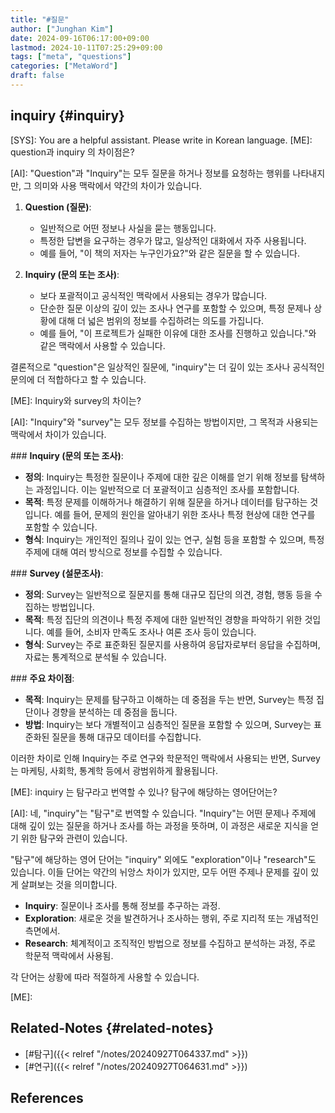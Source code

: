```yaml
---
title: "#질문"
author: ["Junghan Kim"]
date: 2024-09-16T06:17:00+09:00
lastmod: 2024-10-11T07:25:29+09:00
tags: ["meta", "questions"]
categories: ["MetaWord"]
draft: false
---
```


<!--more-->


## inquiry {#inquiry}

<div class="ai">

[SYS]: You are a helpful assistant. Please write in Korean language. [ME]: question과 inquiry 의 차이점은?

[AI]: "Question"과 "Inquiry"는 모두 질문을 하거나 정보를 요청하는 행위를 나타내지만, 그 의미와 사용 맥락에서 약간의 차이가 있습니다.

1.  ****Question (질문)****:
    -   일반적으로 어떤 정보나 사실을 묻는 행동입니다.
    -   특정한 답변을 요구하는 경우가 많고, 일상적인 대화에서 자주 사용됩니다.
    -   예를 들어, "이 책의 저자는 누구인가요?"와 같은 질문을 할 수 있습니다.

2.  ****Inquiry (문의 또는 조사)****:
    -   보다 포괄적이고 공식적인 맥락에서 사용되는 경우가 많습니다.
    -   단순한 질문 이상의 깊이 있는 조사나 연구를 포함할 수 있으며, 특정 문제나 상황에 대해 더 넓은 범위의 정보를 수집하려는 의도를 가집니다.
    -   예를 들어, "이 프로젝트가 실패한 이유에 대한 조사를 진행하고 있습니다."와 같은 맥락에서 사용할 수 있습니다.

결론적으로 "question"은 일상적인 질문에, "inquiry"는 더 깊이 있는 조사나 공식적인 문의에 더 적합하다고 할 수 있습니다.

[ME]: Inquiry와 survey의 차이는?

[AI]: "Inquiry"와 "survey"는 모두 정보를 수집하는 방법이지만, 그 목적과 사용되는 맥락에서 차이가 있습니다.

\### ****Inquiry (문의 또는 조사)****:

-   ****정의****: Inquiry는 특정한 질문이나 주제에 대한 깊은 이해를 얻기 위해 정보를 탐색하는 과정입니다. 이는 일반적으로 더 포괄적이고 심층적인 조사를 포함합니다.
-   ****목적****: 특정 문제를 이해하거나 해결하기 위해 질문을 하거나 데이터를 탐구하는 것입니다. 예를 들어, 문제의 원인을 알아내기 위한 조사나 특정 현상에 대한 연구를 포함할 수 있습니다.
-   ****형식****: Inquiry는 개인적인 질의나 깊이 있는 연구, 실험 등을 포함할 수 있으며, 특정 주제에 대해 여러 방식으로 정보를 수집할 수 있습니다.

\### ****Survey (설문조사)****:

-   ****정의****: Survey는 일반적으로 질문지를 통해 대규모 집단의 의견, 경험, 행동 등을 수집하는 방법입니다.
-   ****목적****: 특정 집단의 의견이나 특정 주제에 대한 일반적인 경향을 파악하기 위한 것입니다. 예를 들어, 소비자 만족도 조사나 여론 조사 등이 있습니다.
-   ****형식****: Survey는 주로 표준화된 질문지를 사용하여 응답자로부터 응답을 수집하며, 자료는 통계적으로 분석될 수 있습니다.

\### ****주요 차이점****:

-   ****목적****: Inquiry는 문제를 탐구하고 이해하는 데 중점을 두는 반면, Survey는 특정 집단이나 경향을 분석하는 데 중점을 둡니다.
-   ****방법****: Inquiry는 보다 개별적이고 심층적인 질문을 포함할 수 있으며, Survey는 표준화된 질문을 통해 대규모 데이터를 수집합니다.

이러한 차이로 인해 Inquiry는 주로 연구와 학문적인 맥락에서 사용되는 반면, Survey는 마케팅, 사회학, 통계학 등에서 광범위하게 활용됩니다.

[ME]: inquiry 는 탐구라고 번역할 수 있나? 탐구에 해당하는 영어단어는?

[AI]: 네, "inquiry"는 "탐구"로 번역할 수 있습니다. "Inquiry"는 어떤 문제나 주제에 대해 깊이 있는 질문을 하거나 조사를 하는 과정을 뜻하며, 이 과정은 새로운 지식을 얻기 위한 탐구와 관련이 있습니다.

"탐구"에 해당하는 영어 단어는 "inquiry" 외에도 "exploration"이나 "research"도 있습니다. 이들 단어는 약간의 뉘앙스 차이가 있지만, 모두 어떤 주제나 문제를 깊이 있게 살펴보는 것을 의미합니다.

-   ****Inquiry****: 질문이나 조사를 통해 정보를 추구하는 과정.
-   ****Exploration****: 새로운 것을 발견하거나 조사하는 행위, 주로 지리적 또는 개념적인 측면에서.
-   ****Research****: 체계적이고 조직적인 방법으로 정보를 수집하고 분석하는 과정, 주로 학문적 맥락에서 사용됨.

각 단어는 상황에 따라 적절하게 사용할 수 있습니다.

[ME]:

</div>


## Related-Notes {#related-notes}

-   [#탐구]({{< relref "/notes/20240927T064337.md" >}})
-   [#연구]({{< relref "/notes/20240927T064631.md" >}})

## References

<style>.csl-entry{text-indent: -1.5em; margin-left: 1.5em;}</style><div class="csl-bib-body">
</div>
